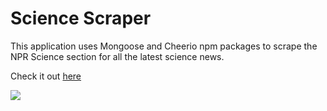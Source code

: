 # Science Scraper 

This application uses Mongoose and Cheerio npm packages to scrape the NPR Science section for all the latest science news. 

Check it out [here](https://protected-brook-35400.herokuapp.com/)

<img src="./public/images/app.jpg">